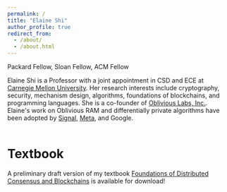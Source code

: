 ```yaml
---
permalink: /
title: "Elaine Shi"
author_profile: true
redirect_from: 
  - /about/
  - /about.html
---
```

Packard Fellow, Sloan Fellow, ACM Fellow 


Elaine Shi is a Professor with a joint appointment in CSD and ECE at [Carnegie Mellon University](https://cmu.edu). Her research interests include cryptography, security, mechanism design, algorithms, foundations of blockchains, and programming languages. She is a co-founder of [Oblivious Labs, Inc.](https://www.obliviouslabs.com). Elaine's work on Oblivious RAM and differentially private algorithms have been adopted by [Signal](https://signal.org/blog/building-faster-oram/), [Meta](https://github.com/facebook/oram), and Google. 
<br>
<br>

Textbook
======
A preliminary draft version of my textbook [Foundations of Distributed Consensus and Blockchains](https://www.distributedconsensus.net/) is available for download!


